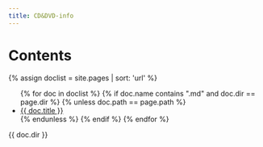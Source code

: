 ```yaml
---
title: CD&DVD-info
---
```


# Contents

{% assign doclist = site.pages | sort: 'url' %}
 <ul>
    {% for doc in doclist %}
         {% if doc.name contains ".md" and doc.dir == page.dir %}
            {% unless doc.path == page.path %}
                <li><a href="{{ site.baseurl }}{{ doc.url }}">{{ doc.title }}</a></li>
            {% endunless %}
         {% endif %}
     {% endfor %}
 </ul>

{{ doc.dir }}
